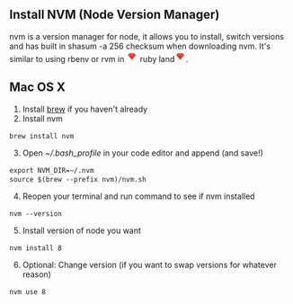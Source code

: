 ## Install NVM (Node Version Manager)

nvm is a version manager for node, it allows you to install, switch versions and has built in shasum -a 256 checksum when downloading nvm. It's similar to using rbenv or rvm in ![ruby icon](/assets/images/ruby-icn.png) ruby land![ruby icon](/assets/images/ruby-icn.png).

## Mac OS X

1. Install [brew](https://brew.sh/) if you haven't already
2. Install nvm
  ```
  brew install nvm
  ```
3. Open *~/.bash_profile* in your code editor and append (and save!)
  ```
  export NVM_DIR=~/.nvm
  source $(brew --prefix nvm)/nvm.sh
  ```
4. Reopen your terminal and run command to see if nvm installed
  ```
  nvm --version
  ```
5. Install version of node you want
  ```
  nvm install 8
  ```
6. Optional: Change version (if you want to swap versions for whatever reason)
  ```
  nvm use 8
  ```
